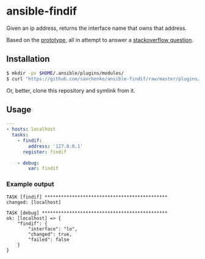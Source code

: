 # ansible-findif

Given an ip address, returns the interface name that owns that address.

Based on the [prototype](https://github.com/larsks/stackoverflow-example-45659201), all in attempt to answer a [stackoverflow question](https://stackoverflow.com/questions/45659201/).

## Installation

```sh
$ mkdir -pv $HOME/.ansible/plugins/modules/
$ curl "https://github.com/savchenko/ansible-findif/raw/master/plugins/modules/findif.py" -o $HOME/.ansible/plugins/modules/findif.py
```

Or, better, clone this repository and symlink from it.

## Usage

```yaml
---
- hosts: localhost
  tasks:
    - findif:
        address: '127.0.0.1'
      register: findif

    - debug:
        var: findif
```

### Example output

```
TASK [findif] *********************************************
changed: [localhost]

TASK [debug] **********************************************
ok: [localhost] => {
    "findif": {
        "interface": "lo",
        "changed": true,
        "failed": false
    }
}
```
